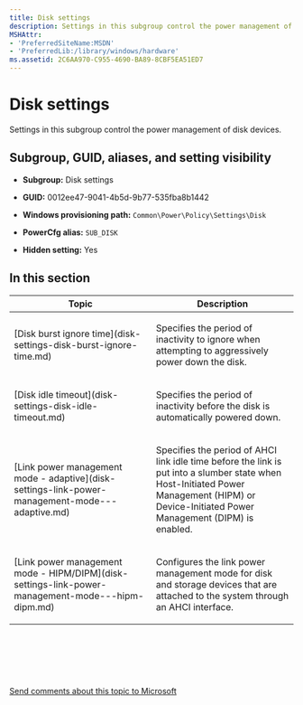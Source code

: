 ```yaml
---
title: Disk settings
description: Settings in this subgroup control the power management of disk devices.
MSHAttr:
- 'PreferredSiteName:MSDN'
- 'PreferredLib:/library/windows/hardware'
ms.assetid: 2C6AA970-C955-4690-BA89-8CBF5EA51ED7
---
```


# Disk settings


Settings in this subgroup control the power management of disk devices.

## <span id="Subgroup__GUID__aliases__and_setting_visibility"></span><span id="subgroup__guid__aliases__and_setting_visibility"></span><span id="SUBGROUP__GUID__ALIASES__AND_SETTING_VISIBILITY"></span>Subgroup, GUID, aliases, and setting visibility


-   **Subgroup:** Disk settings

-   **GUID:** 0012ee47-9041-4b5d-9b77-535fba8b1442

-   **Windows provisioning path:** `Common\Power\Policy\Settings\Disk`

-   **PowerCfg alias:** `SUB_DISK`

-   **Hidden setting:** Yes

## <span id="in_this_section"></span>In this section


<table>
<colgroup>
<col width="50%" />
<col width="50%" />
</colgroup>
<thead>
<tr class="header">
<th>Topic</th>
<th>Description</th>
</tr>
</thead>
<tbody>
<tr class="odd">
<td><p>[Disk burst ignore time](disk-settings-disk-burst-ignore-time.md)</p></td>
<td><p>Specifies the period of inactivity to ignore when attempting to aggressively power down the disk.</p></td>
</tr>
<tr class="even">
<td><p>[Disk idle timeout](disk-settings-disk-idle-timeout.md)</p></td>
<td><p>Specifies the period of inactivity before the disk is automatically powered down.</p></td>
</tr>
<tr class="odd">
<td><p>[Link power management mode - adaptive](disk-settings-link-power-management-mode---adaptive.md)</p></td>
<td><p>Specifies the period of AHCI link idle time before the link is put into a slumber state when Host-Initiated Power Management (HIPM) or Device-Initiated Power Management (DIPM) is enabled.</p></td>
</tr>
<tr class="even">
<td><p>[Link power management mode - HIPM/DIPM](disk-settings-link-power-management-mode---hipm-dipm.md)</p></td>
<td><p>Configures the link power management mode for disk and storage devices that are attached to the system through an AHCI interface.</p></td>
</tr>
</tbody>
</table>

 

 

 

[Send comments about this topic to Microsoft](mailto:wsddocfb@microsoft.com?subject=Documentation%20feedback%20%5Bp_customize_converged\p_customize_converged%5D:%20Disk%20settings%20%20RELEASE:%20%2810/4/2017%29&body=%0A%0APRIVACY%20STATEMENT%0A%0AWe%20use%20your%20feedback%20to%20improve%20the%20documentation.%20We%20don't%20use%20your%20email%20address%20for%20any%20other%20purpose,%20and%20we'll%20remove%20your%20email%20address%20from%20our%20system%20after%20the%20issue%20that%20you're%20reporting%20is%20fixed.%20While%20we're%20working%20to%20fix%20this%20issue,%20we%20might%20send%20you%20an%20email%20message%20to%20ask%20for%20more%20info.%20Later,%20we%20might%20also%20send%20you%20an%20email%20message%20to%20let%20you%20know%20that%20we've%20addressed%20your%20feedback.%0A%0AFor%20more%20info%20about%20Microsoft's%20privacy%20policy,%20see%20http://privacy.microsoft.com/en-us/default.aspx. "Send comments about this topic to Microsoft")





